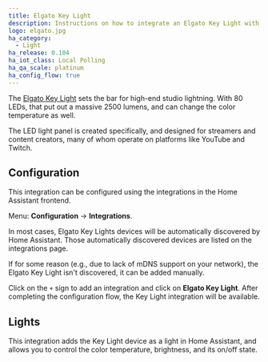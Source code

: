 ```yaml
---
title: Elgato Key Light
description: Instructions on how to integrate an Elgato Key Light with Home Assistant.
logo: elgato.jpg
ha_category:
  - Light
ha_release: 0.104
ha_iot_class: Local Polling
ha_qa_scale: platinum
ha_config_flow: true
---
```


The [Elgato Key Light](https://www.elgato.com/en/gaming/key-light) sets the
bar for high-end studio lightning. With 80 LEDs, that put out a massive
2500 lumens, and can change the color temperature as well.

The LED light panel is created specifically, and designed for streamers
and content creators, many of whom operate on platforms like YouTube and Twitch.

## Configuration

This integration can be configured using the integrations in the
Home Assistant frontend.

Menu: **Configuration** -> **Integrations**.

In most cases, Elgato Key Lights devices will be automatically discovered by
Home Assistant. Those automatically discovered devices are listed
on the integrations page.

If for some reason (e.g., due to lack of mDNS support on your network),
the Elgato Key Light isn't discovered, it can be added manually.

Click on the `+` sign to add an integration and click on **Elgato Key Light**.
After completing the configuration flow, the Key Light integration will be
available.

## Lights

This integration adds the Key Light device as a light in Home Assistant, and
allows you to control the color temperature, brightness, and its on/off state.
